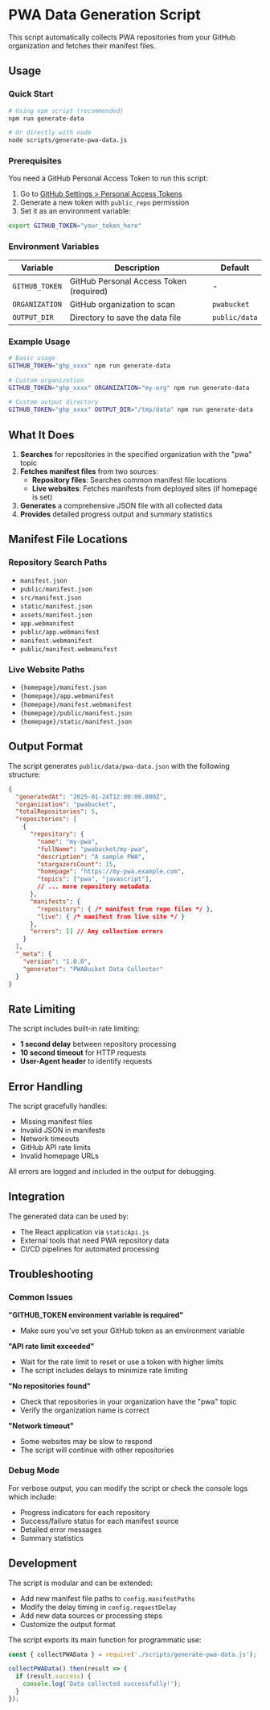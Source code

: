 # PWA Data Generation Script

This script automatically collects PWA repositories from your GitHub organization and fetches their manifest files.

## Usage

### Quick Start
```bash
# Using npm script (recommended)
npm run generate-data

# Or directly with node
node scripts/generate-pwa-data.js
```

### Prerequisites
You need a GitHub Personal Access Token to run this script:

1. Go to [GitHub Settings > Personal Access Tokens](https://github.com/settings/tokens)
2. Generate a new token with `public_repo` permission
3. Set it as an environment variable:

```bash
export GITHUB_TOKEN="your_token_here"
```

### Environment Variables

| Variable | Description | Default |
|----------|-------------|---------|
| `GITHUB_TOKEN` | GitHub Personal Access Token (required) | - |
| `ORGANIZATION` | GitHub organization to scan | `pwabucket` |
| `OUTPUT_DIR` | Directory to save the data file | `public/data` |

### Example Usage

```bash
# Basic usage
GITHUB_TOKEN="ghp_xxxx" npm run generate-data

# Custom organization
GITHUB_TOKEN="ghp_xxxx" ORGANIZATION="my-org" npm run generate-data

# Custom output directory
GITHUB_TOKEN="ghp_xxxx" OUTPUT_DIR="/tmp/data" npm run generate-data
```

## What It Does

1. **Searches** for repositories in the specified organization with the "pwa" topic
2. **Fetches manifest files** from two sources:
   - **Repository files**: Searches common manifest file locations
   - **Live websites**: Fetches manifests from deployed sites (if homepage is set)
3. **Generates** a comprehensive JSON file with all collected data
4. **Provides** detailed progress output and summary statistics

## Manifest File Locations

### Repository Search Paths
- `manifest.json`
- `public/manifest.json`
- `src/manifest.json`
- `static/manifest.json`
- `assets/manifest.json`
- `app.webmanifest`
- `public/app.webmanifest`
- `manifest.webmanifest`
- `public/manifest.webmanifest`

### Live Website Paths
- `{homepage}/manifest.json`
- `{homepage}/app.webmanifest`
- `{homepage}/manifest.webmanifest`
- `{homepage}/public/manifest.json`
- `{homepage}/static/manifest.json`

## Output Format

The script generates `public/data/pwa-data.json` with the following structure:

```json
{
  "generatedAt": "2025-01-24T12:00:00.000Z",
  "organization": "pwabucket",
  "totalRepositories": 5,
  "repositories": [
    {
      "repository": {
        "name": "my-pwa",
        "fullName": "pwabucket/my-pwa",
        "description": "A sample PWA",
        "stargazersCount": 15,
        "homepage": "https://my-pwa.example.com",
        "topics": ["pwa", "javascript"],
        // ... more repository metadata
      },
      "manifests": {
        "repository": { /* manifest from repo files */ },
        "live": { /* manifest from live site */ }
      },
      "errors": [] // Any collection errors
    }
  ],
  "_meta": {
    "version": "1.0.0",
    "generator": "PWABucket Data Collector"
  }
}
```

## Rate Limiting

The script includes built-in rate limiting:
- **1 second delay** between repository processing
- **10 second timeout** for HTTP requests
- **User-Agent header** to identify requests

## Error Handling

The script gracefully handles:
- Missing manifest files
- Invalid JSON in manifests
- Network timeouts
- GitHub API rate limits
- Invalid homepage URLs

All errors are logged and included in the output for debugging.

## Integration

The generated data can be used by:
- The React application via `staticApi.js`
- External tools that need PWA repository data
- CI/CD pipelines for automated processing

## Troubleshooting

### Common Issues

**"GITHUB_TOKEN environment variable is required"**
- Make sure you've set your GitHub token as an environment variable

**"API rate limit exceeded"**
- Wait for the rate limit to reset or use a token with higher limits
- The script includes delays to minimize rate limiting

**"No repositories found"**
- Check that repositories in your organization have the "pwa" topic
- Verify the organization name is correct

**"Network timeout"**
- Some websites may be slow to respond
- The script will continue with other repositories

### Debug Mode

For verbose output, you can modify the script or check the console logs which include:
- Progress indicators for each repository
- Success/failure status for each manifest source
- Detailed error messages
- Summary statistics

## Development

The script is modular and can be extended:
- Add new manifest file paths to `config.manifestPaths`
- Modify the delay timing in `config.requestDelay`
- Add new data sources or processing steps
- Customize the output format

The script exports its main function for programmatic use:

```javascript
const { collectPWAData } = require('./scripts/generate-pwa-data.js');

collectPWAData().then(result => {
  if (result.success) {
    console.log('Data collected successfully!');
  }
});
```
